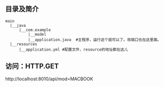 ## 目录及简介

    main
      |__java
          |__com.example
              |__model
              |__application.java  #主程序，运行这个就可以了。改端口也在这里面。
      |__resources
          |__application.yml #配置文件，resource的地址都在这儿
          
## 访问：HTTP.GET
http://localhost:8010/api/mod=MACBOOK
